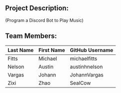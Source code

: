 ## Project Description:

(Program a Discord Bot to Play Music)

## Team Members:

| Last Name | First Name | GitHub Username |
| --------- | ---------- | --------------- |
| Fitts     | Michael    | michaelfitts    |
| Nelson    | Austin     | austinhnelson   |
| Vargas    | Johann     | JohannVargas    |
| Zixi      | Zhao       | SealCow         |
